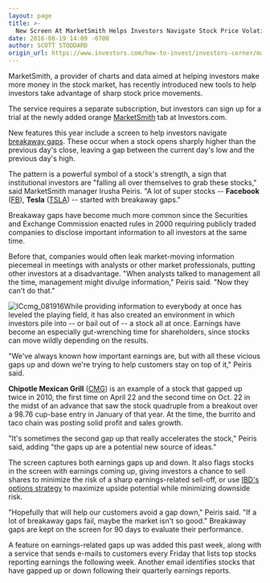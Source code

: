 ```yaml
---
layout: page
title: >-
  New Screen At MarketSmith Helps Investors Navigate Stock Price Volatility
date: 2016-08-19 14:09 -0700
author: SCOTT STODDARD
origin_url: https://www.investors.com/how-to-invest/investors-corner/marketsmith-helps-investors-navigate-stock-price-volatility
---
```





MarketSmith, a provider of charts and data aimed at helping investors make more money in the stock market, has recently introduced new tools to help investors take advantage of sharp stock price movements.


The service requires a separate subscription, but investors can sign up for a trial at the newly added orange [MarketSmith](http://shop.investors.com/offer/splashresponsive.aspx?id=mssharpen&src=A012BF2) tab at Investors.com.  




New features this year include a screen to help investors navigate [breakaway gaps](https://www.investors.com/how-to-invest/investors-corner/breakaway-gaps-signal-strength/). These occur when a stock opens sharply higher than the previous day's close, leaving a gap between the current day's low and the previous day's high.


The pattern is a powerful symbol of a stock's strength, a sign that institutional investors are "falling all over themselves to grab these stocks," said MarketSmith manager Irusha Peiris. "A lot of super stocks -- **Facebook** ([FB](https://research.investors.com/quote.aspx?symbol=FB)), **Tesla** ([TSLA](https://research.investors.com/quote.aspx?symbol=TSLA)) -- started with breakaway gaps."


Breakaway gaps have become much more common since the Securities and Exchange Commission enacted rules in 2000 requiring publicly traded companies to disclose important information to all investors at the same time.


Before that, companies would often leak market-moving information piecemeal in meetings with analysts or other market professionals, putting other investors at a disadvantage. "When analysts talked to management all the time, management might divulge information," Peiris said. "Now they can't do that."


![ICcmg_081916](https://www.investors.com/wp-content/uploads/2016/08/ICcmg_081916-1024x577.jpg)While providing information to everybody at once has leveled the playing field, it has also created an environment in which investors pile into -- or bail out of -- a stock all at once. Earnings have become an especially gut-wrenching time for shareholders, since stocks can move wildly depending on the results.


"We've always known how important earnings are, but with all these vicious gaps up and down we're trying to help customers stay on top of it," Peiris said.


**Chipotle Mexican Grill** ([CMG](https://research.investors.com/quote.aspx?symbol=CMG)) is an example of a stock that gapped up twice in 2010, the first time on April 22 and the second time on Oct. 22 in the midst of an advance that saw the stock quadruple from a breakout over a 98.76 cup-base entry in January of that year. At the time, the burrito and taco chain was posting solid profit and sales growth.


"It's sometimes the second gap up that really accelerates the stock," Peiris said, adding "the gaps up are a potential new source of ideas."


The screen captures both earnings gaps up and down. It also flags stocks in the screen with earnings coming up, giving investors a chance to sell shares to minimize the risk of a sharp earnings-related sell-off, or use [IBD's options strategy](https://www.investors.com/how-to-invest/investors-corner/using-options-to-minimize-earnings-risk/) to maximize upside potential while minimizing downside risk.


"Hopefully that will help our customers avoid a gap down," Peiris said. "If a lot of breakaway gaps fail, maybe the market isn't so good." Breakaway gaps are kept on the screen for 90 days to evaluate their performance.


A feature on earnings-related gaps up was added this past week, along with a service that sends e-mails to customers every Friday that lists top stocks reporting earnings the following week. Another email identifies stocks that have gapped up or down following their quarterly earnings reports.




